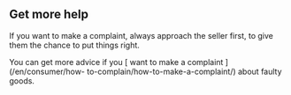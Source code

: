 ##  Get more help

If you want to make a complaint, always approach the seller first, to give
them the chance to put things right.

You can get more advice if you [ want to make a complaint ](/en/consumer/how-
to-complain/how-to-make-a-complaint/) about faulty goods.
